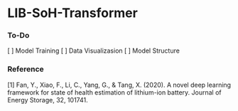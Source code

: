 # LIB-SoH-Transformer

### To-Do
[ ] Model Training
[ ] Data Visualizasion
[ ] Model Structure

### Reference
[1] Fan, Y., Xiao, F., Li, C., Yang, G., & Tang, X. (2020). A novel deep learning framework for state of health estimation of lithium-ion battery. Journal of Energy Storage, 32, 101741.

